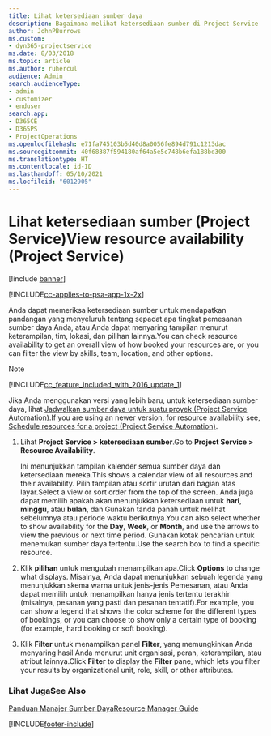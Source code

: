 ```yaml
---
title: Lihat ketersediaan sumber daya
description: Bagaimana melihat ketersediaan sumber di Project Service
author: JohnPBurrows
ms.custom:
- dyn365-projectservice
ms.date: 8/03/2018
ms.topic: article
ms.author: ruhercul
audience: Admin
search.audienceType:
- admin
- customizer
- enduser
search.app:
- D365CE
- D365PS
- ProjectOperations
ms.openlocfilehash: e71fa745103b5d40d8a0056fe894d791c1213dac
ms.sourcegitcommit: 40f68387f594180af64a5e5c748b6efa188bd300
ms.translationtype: HT
ms.contentlocale: id-ID
ms.lasthandoff: 05/10/2021
ms.locfileid: "6012905"
---
```

# <a name="view-resource-availability-project-service"></a><span data-ttu-id="95d12-103">Lihat ketersediaan sumber (Project Service)</span><span class="sxs-lookup"><span data-stu-id="95d12-103">View resource availability (Project Service)</span></span>

[!include [banner](../includes/psa-now-project-operations.md)]

[!INCLUDE[cc-applies-to-psa-app-1x-2x](../includes/cc-applies-to-psa-app-1x-2x.md)]

<span data-ttu-id="95d12-104">Anda dapat memeriksa ketersediaan sumber untuk mendapatkan pandangan yang menyeluruh tentang sepadat apa tingkat pemesanan sumber daya Anda, atau Anda dapat menyaring tampilan menurut keterampilan, tim, lokasi, dan pilihan lainnya.</span><span class="sxs-lookup"><span data-stu-id="95d12-104">You can check resource availability to get an overall view of how booked your resources are, or you can filter the view by skills, team, location, and other options.</span></span>  
  
> [!NOTE]
> [!INCLUDE[cc_feature_included_with_2016_update_1](../includes/cc-feature-included-with-2016-update-1.md)]  
> 
>  <span data-ttu-id="95d12-105">Jika Anda menggunakan versi yang lebih baru, untuk ketersediaan sumber daya, lihat [Jadwalkan sumber daya untuk suatu proyek (Project Service Automation)](../psa/schedule-resources-project.md).</span><span class="sxs-lookup"><span data-stu-id="95d12-105">If you are using an newer version, for resource availability see, [Schedule resources for a project (Project Service Automation)](../psa/schedule-resources-project.md).</span></span>  

1. <span data-ttu-id="95d12-106">Lihat **Project Service > ketersediaan sumber**.</span><span class="sxs-lookup"><span data-stu-id="95d12-106">Go to **Project Service > Resource Availability**.</span></span>  

    <span data-ttu-id="95d12-107">Ini menunjukkan tampilan kalender semua sumber daya dan ketersediaan mereka.</span><span class="sxs-lookup"><span data-stu-id="95d12-107">This shows a calendar view of all resources and their availability.</span></span> <span data-ttu-id="95d12-108">Pilih tampilan atau sortir urutan dari bagian atas layar.</span><span class="sxs-lookup"><span data-stu-id="95d12-108">Select a view or sort order from the top of the screen.</span></span> <span data-ttu-id="95d12-109">Anda juga dapat memilih apakah akan menunjukkan ketersediaan untuk **hari**, **minggu**, atau **bulan**, dan Gunakan tanda panah untuk melihat sebelumnya atau periode waktu berikutnya.</span><span class="sxs-lookup"><span data-stu-id="95d12-109">You can also select whether to show availability for the **Day**, **Week**, or **Month**, and use the arrows to view the previous or next time period.</span></span> <span data-ttu-id="95d12-110">Gunakan kotak pencarian untuk menemukan sumber daya tertentu.</span><span class="sxs-lookup"><span data-stu-id="95d12-110">Use the search box to find a specific resource.</span></span>  

2. <span data-ttu-id="95d12-111">Klik **pilihan** untuk mengubah menampilkan apa.</span><span class="sxs-lookup"><span data-stu-id="95d12-111">Click **Options** to change what displays.</span></span> <span data-ttu-id="95d12-112">Misalnya, Anda dapat menunjukkan sebuah legenda yang menunjukkan skema warna untuk jenis-jenis Pemesanan, atau Anda dapat memilih untuk menampilkan hanya jenis tertentu terakhir (misalnya, pesanan yang pasti dan pesanan tentatif).</span><span class="sxs-lookup"><span data-stu-id="95d12-112">For example, you can show a legend that shows the color scheme for the different types of bookings, or you can choose to show only a certain type of booking (for example, hard booking or soft booking).</span></span>  

3. <span data-ttu-id="95d12-113">Klik **Filter** untuk menampilkan panel **Filter**, yang memungkinkan Anda menyaring hasil Anda menurut unit organisasi, peran, keterampilan, atau atribut lainnya.</span><span class="sxs-lookup"><span data-stu-id="95d12-113">Click **Filter** to display the **Filter** pane, which lets you filter your results by organizational unit, role, skill, or other attributes.</span></span>  

### <a name="see-also"></a><span data-ttu-id="95d12-114">Lihat Juga</span><span class="sxs-lookup"><span data-stu-id="95d12-114">See Also</span></span>  
 [<span data-ttu-id="95d12-115">Panduan Manajer Sumber Daya</span><span class="sxs-lookup"><span data-stu-id="95d12-115">Resource Manager Guide</span></span>](../psa/resource-manager-guide.md)


[!INCLUDE[footer-include](../includes/footer-banner.md)]